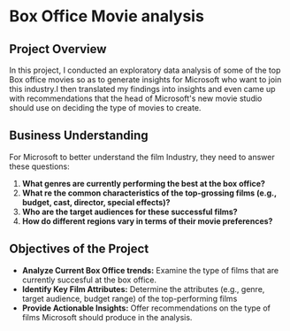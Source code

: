 # Box Office Movie analysis
## Project Overview
In this project, I conducted an exploratory data analysis of some of the top Box office movies so as to generate insights for Microsoft who want to join this industry.I then translated my findings into insights and even came up with recommendations that the head of Microsoft's new movie studio should use on deciding the type of movies to create.

## Business Understanding
For Microsoft to better understand the film Industry, they need to answer these questions:
1. **What genres are currently performing the best at the box office?**
2. **What re the common characteristics of the top-grossing films (e.g., budget, cast, director, special effects)?**
3. **Who are the target audiences for these successful films?**
4. **How do different regions vary in terms of their movie preferences?**

## Objectives of the Project
- **Analyze Current Box Office trends:** Examine the type of films that are currently succesful at the box office.
- **Identify Key Film Attributes:** Determine the attributes (e.g., genre, target audience, budget range) of the top-performing films
- **Provide Actionable Insights:** Offer recommendations on the type of films Microsoft should produce in the analysis.